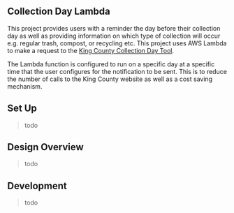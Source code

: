 ## Collection Day Lambda

This project provides users with a reminder the day before their collection day as well as providing information on
which type of collection will occur e.g. regular trash, compost, or recycling etc. This project uses AWS Lambda to
make a request to the [King County Collection Day Tool][].
 
The Lambda function is configured to run on a specific day at a specific time that the user configures for the
notification to be sent. This is to reduce the number of calls to the King County website as well as a cost saving
mechanism.

[King County Collection Day Tool]: https://www.seattle.gov/utilities/services/garbage/look-up-collection-day


## Set Up

> todo


## Design Overview

> todo


## Development

> todo
